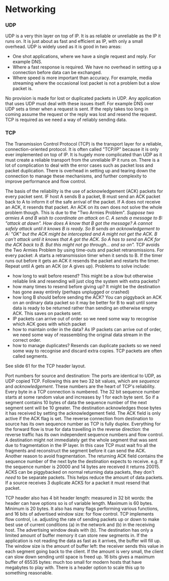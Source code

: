 # Networking

### UDP

UDP is a very thin layer on top of IP. It is as reliable or unreliable as the IP
it runs on. It is just about as fast and efficient as IP, with only a small
overhead. UDP is widely used as it is good in two areas:

- One shot applications, where we have a single request and reply. For example
    DNS.
- Where a fast response is required. We have no overhead in setting up a
    connection before data can be exchanged.
- Where speed is more important than accuracy. For example, media streaming
    where the occasional lost packet is not a problem but a slow packet is.

No provision is made for lost or duplicated packets in UDP. Any application that
uses UDP must deal with these issues itself. For example DNS over UDP sets a
timer when a request is sent. If the reply takes too long in coming assume the
request or the reply was lost and resend the request. TCP is required as we need
a way of reliably sending data.

### TCP

The Transmission Control Protocol (TCP) is the transport layer for a reliable,
connection-oriented protocol. It is often called "TCP/IP" because it is only
ever implemented on top of IP. It is hugely more complicated than UDP as it must
create a reliable transport from the unreliable IP it runs on. There is a lot of
complication to deal with the error cases such as packet loss and packet
duplication. There is overhead in setting up and tearing down the connection to
manage these mechanisms, and further complexity to improve performance and flow
control.

The basis of the reliability is the use of acknowledgement (ACK) packets for
every packet sent. IF host A sends B a packet, B must send an ACK packet back to
A to inform it of the safe arrival of the packet. If A does not receive an ACK,
it resends that packet. An ACK on its own does not solve the whole problem
though. This is due to the "Two Armies Problem". _Suppose two armies A and B
wish to coordinate an attack on C. A sends a message to B: "attack at dawn". How
does A know that B got the message? A cannot safely attack until it knows B is
ready.  So B sends an acknowledgement to A: "OK" but the ACK might be
intercepted and A might not get the ACK. B can't attack until it knows that A
got the ACK. So A has to send an ACK for the ACK back to B. But this might not
go through... and so on"._ TCP avoids the Two Armies Problem by using time-outs
and packet retransmissions. For every packet: A starts a retransmission timer
when it sends to B. If the timer runs out before it gets an ACK it resends the
packet and restarts the timer. Repeat until A gets an ACK (or A gives up).
Problems to solve include:
- how long to wait before resend? This might be a slow but otherwise reliable
    link and resending will just clog the system with extra packets?
- how many times to resend before giving up? It might be the destination has
    gone away entirely (perhaps unplugged or crashed)
- how long B should before sending the ACK? You can piggyback an ACK on an
    ordinary data packet so it may be better for B to wait until some data is
    ready to be returned rather than sending an otherwise empty ACK. This saves
    on packets sent.
- IP packets can arrive out of order so we need some way to recognise which ACK
    goes with which packet
- how to maintain order in the data? As IP packets can arrive out of order, we
    need some way of reassembling the original data stream in the correct order.
- how to manage duplicates? Resends can duplicate packets so we need some way to
    recognise and discard extra copies.
TCP packets are often called segments.

See slide 61 for the TCP header layout.

Port numbers for source and destination: The ports are identical to UDP, as UDP
copied TCP. Following this are two 32 bit values, which are _sequence_ and
_acknowledgement_. These numbers are the heart of TCP's reliability. Every byte
in a TCP connection is numbered. The 32 bit sequence number starts at some
random value and increases by 1 for each byte sent. So if a segment contains 10
bytes of data the sequence number of the next segment sent will be 10 greater.
The destination acknowledges those bytes it has received by setting the
acknowledgement field. The ACK field is only active if the ACK flag is set. The
reverse connection from destination to source has its own sequence number as TCP
is fully duplex. Everything for the forward flow is true for data travelling in
the reverse direction: the reverse traffic has its own independent sequence
numbers and flow control. A destination might not immediately get the whole
segment that was sent due to fragmentation in the IP layer. In this case TCP
must wait fro all the fragments and reconstruct the segment before it can send
the ACK. Another reason to avoid fragmentation. The returning ACK field contains
the sequence number of the next byte the destination expects to receive. e.g. If
the sequence number is 20000 and 14 bytes are received it returns 20015. ACKS
can be piggybacked on normal returning data packets, they don't _need_ to be
separate packets. This helps reduce the amount of data packets. If a source
receives 3 duplicate ACKS for a packet it must resend that packet.

TCP header also has 4 bit header length: measured in 32 bit words: the header
can have options so is of variable length. Maximum is 60 bytes. Minimum is 20
bytes. It also has many flags performing various functions, and 16 bits of
advertised window size: for flow control. TCP implements flow control, i.e.
adjusting the rate of sending packets up or down to make best use of current
conditions (a) in the network and (b) in the receiving host. The advertising
window deals with (b). The destination has only a limited amount of buffer
memory it can store new segments in.  If the application is not reading the data
as fast as it arrives, the buffer will fill up. The window size is the amount of
buffer left: the receiver sends this value in each segment going back to the
client. If the amount is very small, the client can slow down sending until
space is freed up. 16 bits gives a maximum buffer of 65535 bytes: much too small
for modern hosts that have megabytes to play with. There is a header option to
scale this up to something reasonable.
